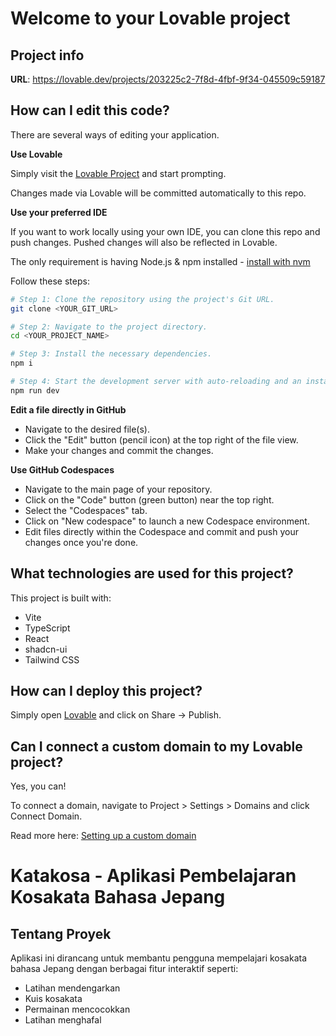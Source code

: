 # Welcome to your Lovable project

## Project info

**URL**: https://lovable.dev/projects/203225c2-7f8d-4fbf-9f34-045509c59187

## How can I edit this code?

There are several ways of editing your application.

**Use Lovable**

Simply visit the [Lovable Project](https://lovable.dev/projects/203225c2-7f8d-4fbf-9f34-045509c59187) and start prompting.

Changes made via Lovable will be committed automatically to this repo.

**Use your preferred IDE**

If you want to work locally using your own IDE, you can clone this repo and push changes. Pushed changes will also be reflected in Lovable.

The only requirement is having Node.js & npm installed - [install with nvm](https://github.com/nvm-sh/nvm#installing-and-updating)

Follow these steps:

```sh
# Step 1: Clone the repository using the project's Git URL.
git clone <YOUR_GIT_URL>

# Step 2: Navigate to the project directory.
cd <YOUR_PROJECT_NAME>

# Step 3: Install the necessary dependencies.
npm i

# Step 4: Start the development server with auto-reloading and an instant preview.
npm run dev
```

**Edit a file directly in GitHub**

- Navigate to the desired file(s).
- Click the "Edit" button (pencil icon) at the top right of the file view.
- Make your changes and commit the changes.

**Use GitHub Codespaces**

- Navigate to the main page of your repository.
- Click on the "Code" button (green button) near the top right.
- Select the "Codespaces" tab.
- Click on "New codespace" to launch a new Codespace environment.
- Edit files directly within the Codespace and commit and push your changes once you're done.

## What technologies are used for this project?

This project is built with:

- Vite
- TypeScript
- React
- shadcn-ui
- Tailwind CSS

## How can I deploy this project?

Simply open [Lovable](https://lovable.dev/projects/203225c2-7f8d-4fbf-9f34-045509c59187) and click on Share -> Publish.

## Can I connect a custom domain to my Lovable project?

Yes, you can!

To connect a domain, navigate to Project > Settings > Domains and click Connect Domain.

Read more here: [Setting up a custom domain](https://docs.lovable.dev/tips-tricks/custom-domain#step-by-step-guide)


# Katakosa - Aplikasi Pembelajaran Kosakata Bahasa Jepang

## Tentang Proyek

Aplikasi ini dirancang untuk membantu pengguna mempelajari kosakata bahasa Jepang dengan berbagai fitur interaktif seperti:
- Latihan mendengarkan
- Kuis kosakata
- Permainan mencocokkan
- Latihan menghafal
